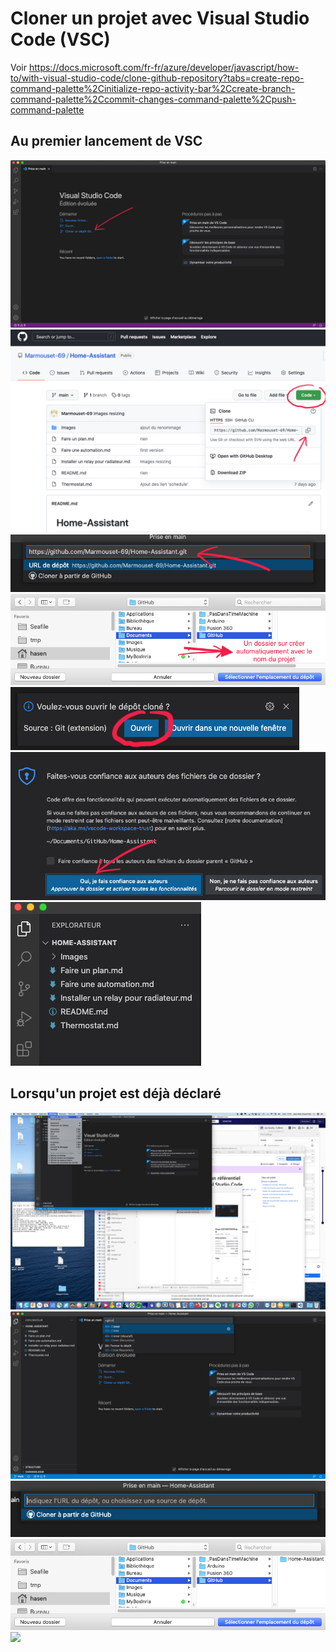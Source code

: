 # Cloner un projet avec Visual Studio Code (VSC)

Voir https://docs.microsoft.com/fr-fr/azure/developer/javascript/how-to/with-visual-studio-code/clone-github-repository?tabs=create-repo-command-palette%2Cinitialize-repo-activity-bar%2Ccreate-branch-command-palette%2Ccommit-changes-command-palette%2Cpush-command-palette

## Au premier lancement de VSC
![](Images/VSC-220108112230.jpg)
![](Images/VSC-220108112335.jpg)
![](Images/VSC-220108112403.jpg)
![](Images/VSC-220108112426.jpg)
![](Images/VSC-220108112446.jpg)
![](Images/VSC-220108112501.jpg)
![](Images/VSC-220108112521.jpg)

## Lorsqu'un projet est déjà déclaré
![](Images/VSC-220108115909.jpg)
![](Images/VSC-220108115818.jpg)
![](Images/VSC-220108120054.jpg)
![](Images/VSC-220108120134.jpg)
![](Images/SVC-palette.jpg)
